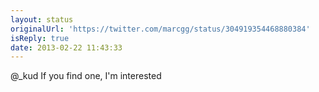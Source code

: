 ```yaml
---
layout: status
originalUrl: 'https://twitter.com/marcgg/status/304919354468880384'
isReply: true
date: 2013-02-22 11:43:33
---
```


@_kud If you find one, I'm interested
